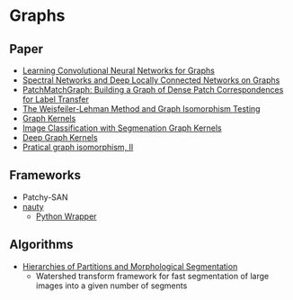 # Graphs

## Paper

* [Learning Convolutional Neural Networks for Graphs](https://arxiv.org/pdf/1605.05273.pdf)
* [Spectral Networks and Deep Locally Connected Networks on Graphs](https://arxiv.org/pdf/1312.6203v3.pdf)
* [PatchMatchGraph: Building a Graph of Dense Patch Correspondences for Label Transfer](https://www.vision.ee.ethz.ch/en/publications/papers/proceedings/eth_biwi_00742.pdf)
* [The Weisfeiler-Lehman Method and Graph Isomorphism Testing](https://arxiv.org/pdf/1101.5211v1.pdf)
* [Graph  Kernels](https://edoc.ub.uni-muenchen.de/7169/1/Borgwardt_KarstenMichael.pdf)
* [Image Classification with Segmenation Graph Kernels](http://www.di.ens.fr/~fbach/harchaoui_bach_cvpr07.pdf)
* [Deep Graph Kernels](http://dl.acm.org/citation.cfm?id=2783417)
*  [Pratical graph isomorphism, II](https://arxiv.org/pdf/1301.1493v1.pdf)

## Frameworks

* Patchy-SAN
* [nauty](http://pallini.di.uniroma1.it)
  * [Python Wrapper](https://web.cs.dal.ca/~peter/software/pynauty/html/index.html)

## Algorithms

* [Hierarchies of Partitions and Morphological Segmentation](http://dl.acm.org/citation.cfm?id=715394)
  * Watershed transform framework for fast segmentation of large images into a given number of segments
